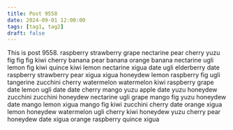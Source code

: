 ```yaml
---
title: Post 9558
date: 2024-09-01 12:00:00
tags: [tag1, tag2]
draft: false
---
```

This is post 9558.
raspberry
strawberry
grape
nectarine
pear
cherry
yuzu
fig
fig
fig
kiwi
cherry
banana
pear
banana
orange
banana
nectarine
ugli
lemon
fig
kiwi
quince
kiwi
lemon
nectarine
xigua
date
ugli
elderberry
date
raspberry
strawberry
pear
xigua
xigua
honeydew
lemon
raspberry
fig
ugli
tangerine
zucchini
cherry
watermelon
watermelon
kiwi
raspberry
grape
date
lemon
ugli
date
date
cherry
mango
yuzu
apple
date
yuzu
honeydew
zucchini
zucchini
honeydew
nectarine
ugli
grape
mango
fig
yuzu
honeydew
date
mango
lemon
xigua
mango
fig
kiwi
zucchini
cherry
date
orange
xigua
lemon
honeydew
watermelon
ugli
cherry
kiwi
honeydew
yuzu
cherry
pear
honeydew
date
xigua
orange
raspberry
quince
xigua
